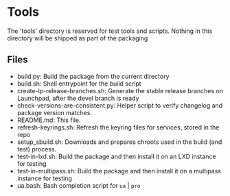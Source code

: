 # Tools

The 'tools' directory is reserved for test tools and scripts. Nothing
in this directory will be shipped as part of the packaging

## Files

- build.py: Build the package from the current directory
- build.sh: Shell entrypoint for the build script
- create-lp-release-branches.sh: Generate the stable release branches on Launchpad, after the devel branch is ready
- check-versions-are-consistent.py: Helper script to verify changelog and package version matches.
- README.md: This file.
- refresh-keyrings.sh: Refresh the keyring files for services, stored in the repo
- setup_sbuild.sh: Downloads and prepares chroots used in the build (and test) process.
- test-in-lxd.sh: Build the package and then install it on an LXD instance for testing
- test-in-multipass.sh: Build the package and then install it on a multipass instance for testing
- ua.bash: Bash completion script for `ua` | `pro`
